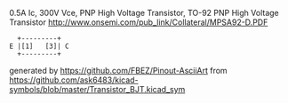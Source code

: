 0.5A Ic, 300V Vce, PNP High Voltage Transistor, TO-92
PNP High Voltage Transistor
http://www.onsemi.com/pub_link/Collateral/MPSA92-D.PDF


	  +---------+
	E |[1]   [3]| C
	  +---------+


generated by https://github.com/FBEZ/Pinout-AsciiArt from https://github.com/ask6483/kicad-symbols/blob/master/Transistor_BJT.kicad_sym